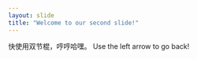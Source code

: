 ```yaml
---
layout: slide
title: "Welcome to our second slide!"
---
```

快使用双节棍，哼哼哈嘿。
Use the left arrow to go back!
